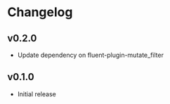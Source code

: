 # Changelog

v0.2.0
---------------
* Update dependency on fluent-plugin-mutate_filter

v0.1.0
---------------
* Initial release
